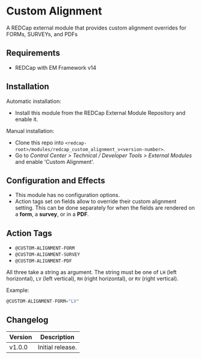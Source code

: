 # Custom Alignment

A REDCap external module that provides custom alignment overrides for FORMs, SURVEYs, and PDFs

## Requirements

- REDCap with EM Framework v14

## Installation

Automatic installation:

- Install this module from the REDCap External Module Repository and enable it.

Manual installation:

- Clone this repo into `<redcap-root>/modules/redcap_custom_alignment_v<version-number>`.
- Go to _Control Center > Technical / Developer Tools > External Modules_ and enable 'Custom Alignment'.

## Configuration and Effects

- This module has no configuration options.
- Action tags set on fields allow to override their custom alignment setting. This can be done separately for when the fields are rendered on a **form**, a **survey**, or in a **PDF**.

## Action Tags

- `@CUSTOM-ALIGNMENT-FORM`
- `@CUSTOM-ALIGNMENT-SURVEY`
- `@CUSTOM-ALIGNMENT-PDF`

All three take a string as argument. The string must be one of `LH` (left horizontal), `LV` (left vertical), `RH` (right horizontal), or `RV` (right vertical). 

Example:
```js
@CUSTOM-ALIGNMENT-FORM="LV"
```

## Changelog

Version | Description
------- | --------------------
v1.0.0  | Initial release.
